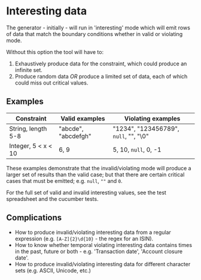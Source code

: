 # Interesting data

The generator - initially - will run in 'interesting' mode which will emit rows of data that match the boundary conditions whether in valid or violating mode.

Without this option the tool will have to:
1. Exhaustively produce data for the constraint, which could produce an infinite set.
2. Produce random data _OR_ produce a limited set of data, each of which could miss out critical values.

## Examples

| Constraint | Valid examples | Violating examples |
| -- | -- | -- |
| String, length 5-8 | "abcde", "abcdefgh" | "1234", "123456789", `null`, "", "\0" |
| Integer, 5 < x < 10 | 6, 9 | 5, 10, `null`, 0, -1 |

These examples demonstrate that the invalid/violating mode will produce a larger set of results than the valid case; but that there are certain critical cases that must be emitted; e.g. `null`, `""` and `0`.

For the full set of valid and invalid interesting values, see the test spreadsheet and the cucumber tests.

## Complications

* How to produce invalid/violating interesting data from a regular expression (e.g. `[A-Z]{2}\d{10}` - the regex for an ISIN).
* How to know whether temporal violating interesting data contains times in the past, future or both - e.g. 'Transaction date', 'Account closure date'.
* How to produce invalid/violating interesting data for different character sets (e.g. ASCII, Unicode, etc.)